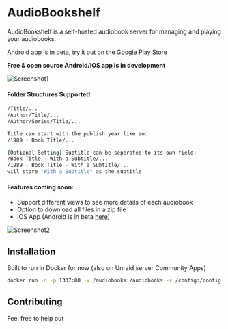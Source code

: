 # AudioBookshelf

AudioBookshelf is a self-hosted audiobook server for managing and playing your audiobooks.

Android app is in beta, try it out on the [Google Play Store](https://play.google.com/store/apps/details?id=com.audiobookshelf.app)

**Free & open source Android/iOS app is in development**

<img alt="Screenshot1" src="https://github.com/advplyr/audiobookshelf/raw/master/images/ss_streaming.png" />


#### Folder Structures Supported:

```bash
/Title/...
/Author/Title/...
/Author/Series/Title/...

Title can start with the publish year like so:
/1989 - Book Title/...

(Optional Setting) Subtitle can be seperated to its own field:
/Book Title - With a Subtitle/...
/1989 - Book Title - With a Subtitle/...
will store "With a Subtitle" as the subtitle
```


#### Features coming soon:

* Support different views to see more details of each audiobook
* Option to download all files in a zip file
* iOS App (Android is in beta [here](https://play.google.com/store/apps/details?id=com.audiobookshelf.app))

<img alt="Screenshot2" src="https://github.com/advplyr/audiobookshelf/raw/master/images/ss_audiobook.png" />

## Installation

Built to run in Docker for now (also on Unraid server Community Apps)

```bash
docker run -d -p 1337:80 -v /audiobooks:/audiobooks -v /config:/config -v /metadata:/metadata --name audiobookshelf --rm advplyr/audiobookshelf
```

## Contributing

Feel free to help out